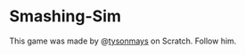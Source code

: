 # Smashing-Sim
This game was made by @[tysonmays](url="scratch.mit.edu/users/tysonmays") on Scratch. Follow him.
